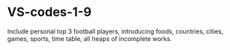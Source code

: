 # VS-codes-1-9
Include personal top 3 football players, introducing foods, countries, cities, games, sports, time table, all heaps of incomplete works.
